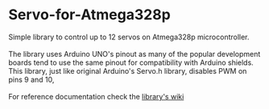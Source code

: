 # Servo-for-Atmega328p

Simple library to control up to 12 servos on Atmega328p microcontroller. </br> </br>
The library uses Arduino UNO's pinout as many of the popular development boards tend to use the same pinout for compatibility with Arduino shields. </br>
This library, just like original Arduino's Servo.h library, disables PWM on pins 9 and 10, 
</br></br>
For reference documentation check the [library's wiki](https://github.com/Tai-Min/Servo-for-Atmega328p/wiki)
